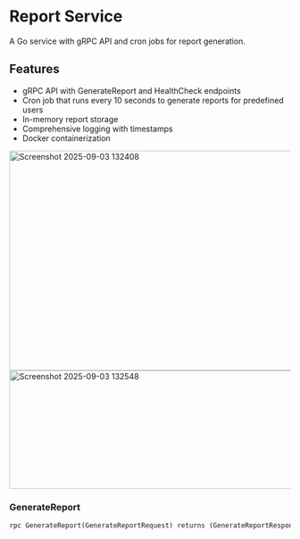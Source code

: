 # Report Service

A Go service with gRPC API and cron jobs for report generation.

## Features

- gRPC API with GenerateReport and HealthCheck endpoints
- Cron job that runs every 10 seconds to generate reports for predefined users
- In-memory report storage
- Comprehensive logging with timestamps
- Docker containerization

<img width="1051" height="394" alt="Screenshot 2025-09-03 132408" src="https://github.com/user-attachments/assets/db2d1be0-e801-44fd-9b87-930fc6e0c316" />

<img width="769" height="212" alt="Screenshot 2025-09-03 132548" src="https://github.com/user-attachments/assets/3def989b-0b20-40ce-b195-00d02537f551" />

### GenerateReport
```protobuf
rpc GenerateReport(GenerateReportRequest) returns (GenerateReportResponse)


